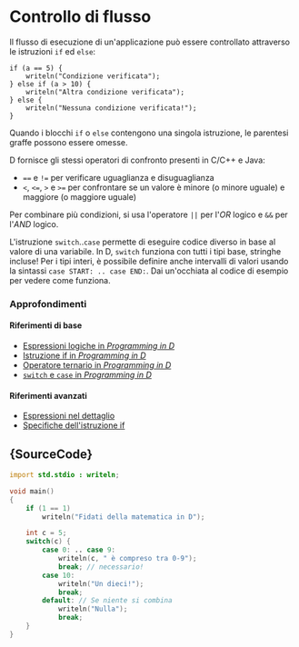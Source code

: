 # Controllo di flusso

Il flusso di esecuzione di un'applicazione può essere controllato attraverso le
istruzioni `if` ed `else`:

    if (a == 5) {
        writeln("Condizione verificata");
    } else if (a > 10) {
        writeln("Altra condizione verificata");
    } else {
        writeln("Nessuna condizione verificata!");
    }

Quando i blocchi `if` o `else` contengono una singola istruzione,
le parentesi graffe possono essere omesse.

D fornisce gli stessi operatori di confronto presenti in C/C++ e Java:

* `==` e `!=` per verificare uguaglianza e disuguaglianza
* `<`, `<=`, `>` e `>=` per confrontare se un valore è minore (o minore uguale) e maggiore (o maggiore uguale)

Per combinare più condizioni, si usa l'operatore `||` per l'*OR* logico
e `&&` per l'*AND* logico.

L'istruzione `switch`..`case` permette di eseguire codice diverso in base al
valore di una variabile. In D, `switch` funziona con tutti i tipi base,
stringhe incluse! Per i tipi interi, è possibile definire anche intervalli
di valori usando la sintassi `case START: .. case END:`.
Dai un'occhiata al codice di esempio per vedere come funziona.

### Approfondimenti

#### Riferimenti di base

- [Espressioni logiche in _Programming in D_](http://ddili.org/ders/d.en/logical_expressions.html)
- [Istruzione if in _Programming in D_](http://ddili.org/ders/d.en/if.html)
- [Operatore ternario in _Programming in D_](http://ddili.org/ders/d.en/ternary.html)
- [`switch` e `case` in _Programming in D_](http://ddili.org/ders/d.en/switch_case.html)

#### Riferimenti avanzati

- [Espressioni nel dettaglio](https://dlang.org/spec/expression.html)
- [Specifiche dell'istruzione if](https://dlang.org/spec/statement.html#if-statement)

## {SourceCode}

```d
import std.stdio : writeln;

void main()
{
    if (1 == 1)
        writeln("Fidati della matematica in D");

    int c = 5;
    switch(c) {
        case 0: .. case 9:
            writeln(c, " è compreso tra 0-9");
            break; // necessario!
        case 10:
            writeln("Un dieci!");
            break;
        default: // Se niente si combina
            writeln("Nulla");
            break;
    }
}
```
